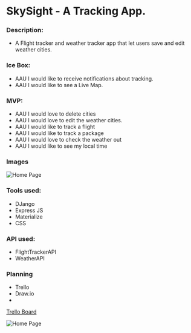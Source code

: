# SkySight - A Tracking App.
### Description: 
- A Flight tracker and weather tracker app that let users save and edit weather cities.
### Ice Box: 
- AAU I would like to receive notifications about tracking.
- AAU I would like to see a Live Map.
### MVP: 
- AAU I would love to delete cities
- AAU I would love to edit the weather cities.
- AAU I would like to track a flight
- AAU I would like to track a package
- AAU I would love to check the weather out
- AAU I would like to see my local time
### Images
![Home Page](https://cdn.discordapp.com/attachments/489903000966529024/1107660034747416617/Screen_Shot_2023-05-15_at_9.25.01_AM.png)
### Tools used:
-	DJango
-	Express JS
-	Materialize
-	CSS
### API used:
- FlightTrackerAPI
- WeatherAPI
### Planning
- Trello
- Draw.io
- 

[Trello Board](https://trello.com/b/rb5TMn7p/untitled-board)

![Home Page](https://cdn.discordapp.com/attachments/1104989771471798334/1105490993731604552/Wireframe1.png)
<!-- ![ERD](https://cdn.discordapp.com/attachments/1104989771471798334/1105490993991655534/Screen_Shot_2023-05-09_at_9.39.24_AM.png)
 -->
